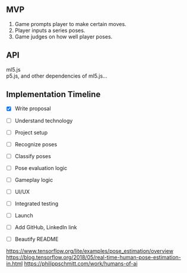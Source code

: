 ## MVP
1. Game prompts player to make certain moves.
2. Player inputs a series poses.
3. Game judges on how well player poses.

## API
ml5.js  
p5.js, and other dependencies of ml5.js...

## Implementation Timeline
- [x] Write proposal
- [ ] Understand technology
- [ ] Project setup
- [ ] Recognize poses
- [ ] Classify poses
- [ ] Pose evaluation logic
- [ ] Gameplay logic
- [ ] UI/UX
- [ ] Integrated testing
- [ ] Launch
- [ ] Add GitHub, LinkedIn link
- [ ] Beautify README


https://www.tensorflow.org/lite/examples/pose_estimation/overview
https://blog.tensorflow.org/2018/05/real-time-human-pose-estimation-in.html
https://philippschmitt.com/work/humans-of-ai
